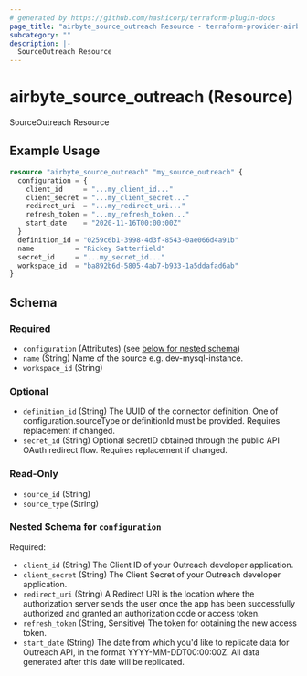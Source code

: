 ```yaml
---
# generated by https://github.com/hashicorp/terraform-plugin-docs
page_title: "airbyte_source_outreach Resource - terraform-provider-airbyte"
subcategory: ""
description: |-
  SourceOutreach Resource
---
```


# airbyte_source_outreach (Resource)

SourceOutreach Resource

## Example Usage

```terraform
resource "airbyte_source_outreach" "my_source_outreach" {
  configuration = {
    client_id     = "...my_client_id..."
    client_secret = "...my_client_secret..."
    redirect_uri  = "...my_redirect_uri..."
    refresh_token = "...my_refresh_token..."
    start_date    = "2020-11-16T00:00:00Z"
  }
  definition_id = "0259c6b1-3998-4d3f-8543-0ae066d4a91b"
  name          = "Rickey Satterfield"
  secret_id     = "...my_secret_id..."
  workspace_id  = "ba892b6d-5805-4ab7-b933-1a5ddafad6ab"
}
```

<!-- schema generated by tfplugindocs -->
## Schema

### Required

- `configuration` (Attributes) (see [below for nested schema](#nestedatt--configuration))
- `name` (String) Name of the source e.g. dev-mysql-instance.
- `workspace_id` (String)

### Optional

- `definition_id` (String) The UUID of the connector definition. One of configuration.sourceType or definitionId must be provided. Requires replacement if changed.
- `secret_id` (String) Optional secretID obtained through the public API OAuth redirect flow. Requires replacement if changed.

### Read-Only

- `source_id` (String)
- `source_type` (String)

<a id="nestedatt--configuration"></a>
### Nested Schema for `configuration`

Required:

- `client_id` (String) The Client ID of your Outreach developer application.
- `client_secret` (String) The Client Secret of your Outreach developer application.
- `redirect_uri` (String) A Redirect URI is the location where the authorization server sends the user once the app has been successfully authorized and granted an authorization code or access token.
- `refresh_token` (String, Sensitive) The token for obtaining the new access token.
- `start_date` (String) The date from which you'd like to replicate data for Outreach API, in the format YYYY-MM-DDT00:00:00Z. All data generated after this date will be replicated.



